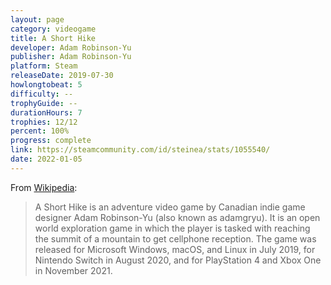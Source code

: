```yaml
---
layout: page
category: videogame
title: A Short Hike
developer: Adam Robinson-Yu
publisher: Adam Robinson-Yu
platform: Steam
releaseDate: 2019-07-30
howlongtobeat: 5
difficulty: --
trophyGuide: --
durationHours: 7
trophies: 12/12
percent: 100%
progress: complete
link: https://steamcommunity.com/id/steinea/stats/1055540/
date: 2022-01-05
---
```


From [Wikipedia](https://en.wikipedia.org/wiki/A_Short_Hike):

> A Short Hike is an adventure video game by Canadian indie game designer Adam Robinson-Yu (also known as adamgryu). It is an open world exploration game in which the player is tasked with reaching the summit of a mountain to get cellphone reception. The game was released for Microsoft Windows, macOS, and Linux in July 2019, for Nintendo Switch in August 2020, and for PlayStation 4 and Xbox One in November 2021.
